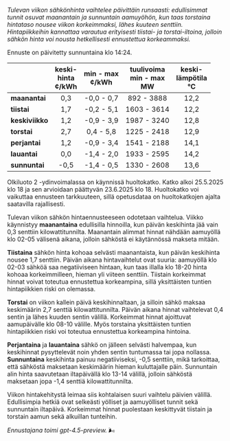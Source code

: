 *Tulevan viikon sähkönhinta vaihtelee päivittäin runsaasti: edullisimmat tunnit osuvat maanantain ja sunnuntain aamuyöhön, kun taas torstaina hintataso nousee viikon korkeimmaksi, lähes kuuteen senttiin. Hintapiikkeihin kannattaa varautua erityisesti tiistai- ja torstai-iltoina, jolloin sähkön hinta voi nousta hetkellisesti ennustettua korkeammaksi.*

Ennuste on päivitetty sunnuntaina klo 14:24.

|             | keski-<br>hinta<br>¢/kWh | min - max<br>¢/kWh | tuulivoima<br>min - max<br>MW | keski-<br>lämpötila<br>°C |
|:------------|:------------------------:|:------------------:|:----------------------------:|:--------------------------:|
| **maanantai**   |           0,3            |    -0,0 - 0,7     |          892 - 3888           |            12,2            |
| **tiistai**     |           1,7            |    -0,2 - 5,1     |         1603 - 3614           |            12,2            |
| **keskiviikko** |           1,2            |    -0,9 - 3,9     |         1987 - 3240           |            12,8            |
| **torstai**     |           2,7            |     0,4 - 5,8     |         1225 - 2418           |            12,9            |
| **perjantai**   |           1,2            |    -0,9 - 3,4     |         1541 - 2188           |            14,1            |
| **lauantai**    |           0,0            |    -1,4 - 2,0     |         1933 - 2595           |            14,2            |
| **sunnuntai**   |          -0,5            |    -1,4 - 0,5     |         1330 - 2608           |            13,6            |

Olkiluoto 2 -ydinvoimalassa on käynnissä huoltokatko. Katko alkoi 25.5.2025 klo 18 ja sen arvioidaan päättyvän 23.6.2025 klo 18. Huoltokatko voi vaikuttaa ennusteen tarkkuuteen, sillä opetusdataa on huoltokatkojen ajalta saatavilla rajallisesti.

Tulevan viikon sähkön hintaennusteeseen odotetaan vaihtelua. Viikko käynnistyy **maanantaina** edullisilla hinnoilla, kun päivän keskihinta jää vain 0,3 senttiin kilowattitunnilta. Maanantain alimmat hinnat nähdään aamuyöllä klo 02-05 välisenä aikana, jolloin sähköstä ei käytännössä makseta mitään.

**Tiistaina** sähkön hinta kohoaa selvästi maanantaista, kun päivän keskihinta nousee 1,7 senttiin. Päivän aikana hintavaihtelut ovat suuria: aamuyöllä klo 02-03 sähköä saa negatiiviseen hintaan, kun taas illalla klo 18-20 hinta kohoaa korkeimmilleen, hieman yli viiteen senttiin. Tiistain korkeimmat hinnat voivat toteutua ennustettua korkeampina, sillä yksittäisten tuntien hintapiikkien riski on olemassa.

**Torstai** on viikon kallein päivä keskihinnaltaan, ja silloin sähkö maksaa keskimäärin 2,7 senttiä kilowattitunnilta. Päivän aikana hinnat vaihtelevat 0,4 sentin ja lähes kuuden sentin välillä. Korkeimmat hinnat ajoittuvat aamupäivälle klo 08-10 välille. Myös torstaina yksittäisten tuntien hintapiikkien riski voi toteutua ennustettua korkeampina hintoina.

**Perjantaina** ja **lauantaina** sähkö on jälleen selvästi halvempaa, kun keskihinnat pysyttelevät noin yhden sentin tuntumassa tai jopa nollassa. **Sunnuntaina** keskihinta painuu negatiiviseksi, -0,5 senttiin, mikä tarkoittaa, että sähköstä maksetaan keskimäärin hieman kuluttajalle päin. Sunnuntain alin hinta saavutetaan iltapäivällä klo 13-14 välillä, jolloin sähköstä maksetaan jopa -1,4 senttiä kilowattitunnilta.

Viikon hintakehitystä leimaa siis kohtalaisen suuri vaihtelu päivien välillä. Edullisimpia hetkiä ovat selkeästi yölliset ja aamuyölliset tunnit sekä sunnuntain iltapäivä. Korkeimmat hinnat puolestaan keskittyvät tiistain ja torstain aamun sekä alkuillan tunteihin.

*Ennustajana toimi gpt-4.5-preview.* 🌬️
